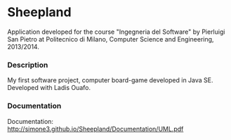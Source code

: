 # Sheepland

Application developed for the course "Ingegneria del Software" by Pierluigi San Pietro at Politecnico di Milano, Computer Science and Engineering, 2013/2014.

### Description
My first software project, computer board-game developed in Java SE. Developed with Ladis Ouafo.

### Documentation
Documentation: http://simone3.github.io/Sheepland/Documentation/UML.pdf